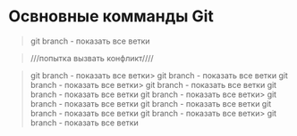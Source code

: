 # Освновные комманды Git
> git branch - показать все ветки

>\/\/\/попытка вызвать конфликт\/\/\/\/

> git branch - показать все ветки> git branch - показать все ветки
> git branch - показать все ветки> git branch - показать все ветки
> git branch - показать все ветки
> git branch - показать все ветки> git branch - показать все ветки
> git branch - показать все ветки
> git branch - показать все ветки
> git branch - показать все ветки> git branch - показать все ветки
